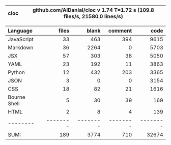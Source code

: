 cloc|github.com/AlDanial/cloc v 1.74  T=1.72 s (109.8 files/s, 21580.0 lines/s)
--- | ---

Language|files|blank|comment|code
:-------|-------:|-------:|-------:|-------:
JavaScript|33|463|394|9615
Markdown|36|2264|0|5703
JSX|57|303|38|5050
YAML|23|192|11|3863
Python|12|432|203|3365
JSON|3|0|0|3154
CSS|18|82|21|1616
Bourne Shell|5|30|39|169
HTML|2|8|4|139
--------|--------|--------|--------|--------
SUM:|189|3774|710|32674
